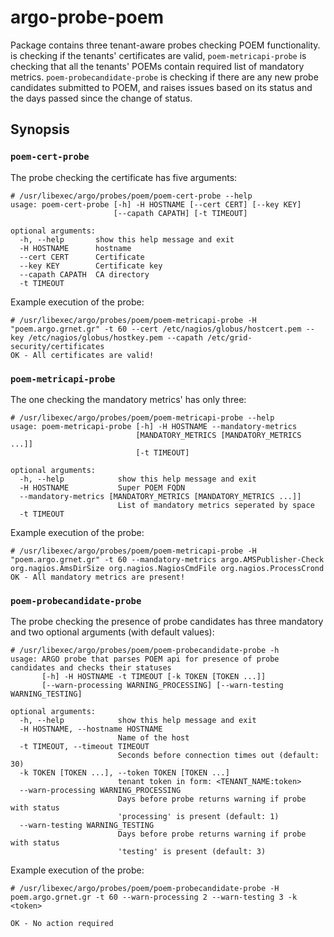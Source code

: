 # argo-probe-poem

Package contains three tenant-aware probes checking POEM functionality.  is checking if the tenants' certificates are valid, `poem-metricapi-probe` is checking that all the tenants' POEMs contain required list of mandatory metrics. `poem-probecandidate-probe` is checking if there are any new probe candidates submitted to POEM, and raises issues based on its status and the days passed since the change of status.

## Synopsis

### `poem-cert-probe`

The probe checking the certificate has five arguments: 

```
# /usr/libexec/argo/probes/poem/poem-cert-probe --help
usage: poem-cert-probe [-h] -H HOSTNAME [--cert CERT] [--key KEY]
                       [--capath CAPATH] [-t TIMEOUT]

optional arguments:
  -h, --help       show this help message and exit
  -H HOSTNAME      hostname
  --cert CERT      Certificate
  --key KEY        Certificate key
  --capath CAPATH  CA directory
  -t TIMEOUT
```

Example execution of the probe:

```
# /usr/libexec/argo/probes/poem/poem-metricapi-probe -H "poem.argo.grnet.gr" -t 60 --cert /etc/nagios/globus/hostcert.pem --key /etc/nagios/globus/hostkey.pem --capath /etc/grid-security/certificates
OK - All certificates are valid!
```

### `poem-metricapi-probe`

The one checking the mandatory metrics' has only three: 

```
# /usr/libexec/argo/probes/poem/poem-metricapi-probe --help
usage: poem-metricapi-probe [-h] -H HOSTNAME --mandatory-metrics
                            [MANDATORY_METRICS [MANDATORY_METRICS ...]]
                            [-t TIMEOUT]

optional arguments:
  -h, --help            show this help message and exit
  -H HOSTNAME           Super POEM FQDN
  --mandatory-metrics [MANDATORY_METRICS [MANDATORY_METRICS ...]]
                        List of mandatory metrics seperated by space
  -t TIMEOUT
```

Example execution of the probe:

```
# /usr/libexec/argo/probes/poem/poem-metricapi-probe -H "poem.argo.grnet.gr" -t 60 --mandatory-metrics argo.AMSPublisher-Check org.nagios.AmsDirSize org.nagios.NagiosCmdFile org.nagios.ProcessCrond
OK - All mandatory metrics are present!
```

### `poem-probecandidate-probe`

The probe checking the presence of probe candidates has three mandatory and two optional arguments (with default values):

```
# /usr/libexec/argo/probes/poem/poem-probecandidate-probe -h
usage: ARGO probe that parses POEM api for presence of probe candidates and checks their statuses
       [-h] -H HOSTNAME -t TIMEOUT [-k TOKEN [TOKEN ...]]
       [--warn-processing WARNING_PROCESSING] [--warn-testing WARNING_TESTING]

optional arguments:
  -h, --help            show this help message and exit
  -H HOSTNAME, --hostname HOSTNAME
                        Name of the host
  -t TIMEOUT, --timeout TIMEOUT
                        Seconds before connection times out (default: 30)
  -k TOKEN [TOKEN ...], --token TOKEN [TOKEN ...]
                        tenant token in form: <TENANT_NAME:token>
  --warn-processing WARNING_PROCESSING
                        Days before probe returns warning if probe with status
                        'processing' is present (default: 1)
  --warn-testing WARNING_TESTING
                        Days before probe returns warning if probe with status
                        'testing' is present (default: 3)
```

Example execution of the probe:

```
# /usr/libexec/argo/probes/poem/poem-probecandidate-probe -H poem.argo.grnet.gr -t 60 --warn-processing 2 --warn-testing 3 -k <token>

OK - No action required
```
